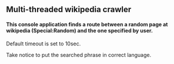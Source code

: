 ## Multi-threaded wikipedia crawler

#### This console application finds a route between a random page at wikipedia (Special:Random) and the one specified by user.

Default timeout is set to 10sec.

Take notice to put the searched phrase in correct language.